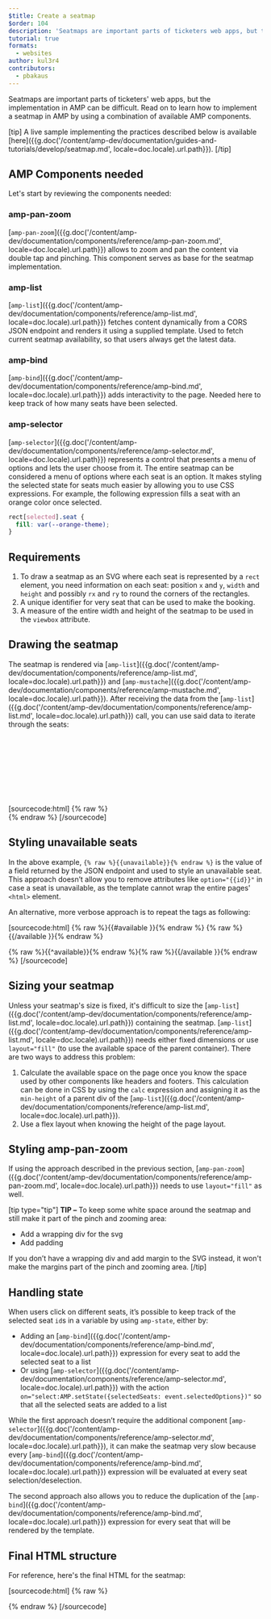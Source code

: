 ```yaml
---
$title: Create a seatmap
$order: 104
description: 'Seatmaps are important parts of ticketers web apps, but the implementation in AMP can be difficult. Read on to learn how to implement a seatmap in AMP by'
tutorial: true
formats:
  - websites
author: kul3r4
contributors:
  - pbakaus
---
```


Seatmaps are important parts of ticketers' web apps, but the implementation in AMP can be difficult. Read on to learn how to implement a seatmap in AMP by using a combination of available AMP components.

[tip]
A live sample implementing the practices described below is available [here]({{g.doc('/content/amp-dev/documentation/guides-and-tutorials/develop/seatmap.md', locale=doc.locale).url.path}}).
[/tip]

## AMP Components needed

Let's start by reviewing the components needed:

### amp-pan-zoom
[`amp-pan-zoom`]({{g.doc('/content/amp-dev/documentation/components/reference/amp-pan-zoom.md', locale=doc.locale).url.path}}) allows to zoom and pan the content via double tap and pinching. This component serves as base for the seatmap implementation.

### amp-list
[`amp-list`]({{g.doc('/content/amp-dev/documentation/components/reference/amp-list.md', locale=doc.locale).url.path}}) fetches content dynamically from a CORS JSON endpoint and renders it using a supplied template. Used to fetch current seatmap availability, so that users always get the latest data.

### amp-bind
[`amp-bind`]({{g.doc('/content/amp-dev/documentation/components/reference/amp-bind.md', locale=doc.locale).url.path}}) adds interactivity to the page. Needed here to keep track of how many seats have been selected.

### amp-selector
[`amp-selector`]({{g.doc('/content/amp-dev/documentation/components/reference/amp-selector.md', locale=doc.locale).url.path}}) represents a control that presents a menu of options and lets the user choose from it. The entire seatmap can be considered a menu of options where each seat is an option. It makes styling the selected state for seats much easier by allowing you to use CSS expressions. For example, the following expression fills a seat with an orange color once selected.

```css
rect[selected].seat {
  fill: var(--orange-theme);
}
```

## Requirements

1. To draw a seatmap as an SVG where each seat is represented by a `rect` element, you need information on each seat: position `x` and `y`, `width` and `height` and possibly `rx` and `ry` to round the corners of the rectangles.
2. A unique identifier for very seat that can be used to make the booking.
3. A measure of the entire width and height of the seatmap to be used in the `viewbox` attribute.

## Drawing the seatmap

The seatmap is rendered via [`amp-list`]({{g.doc('/content/amp-dev/documentation/components/reference/amp-list.md', locale=doc.locale).url.path}}) and [`amp-mustache`]({{g.doc('/content/amp-dev/documentation/components/reference/amp-mustache.md', locale=doc.locale).url.path}}). After receiving the data from the [`amp-list`]({{g.doc('/content/amp-dev/documentation/components/reference/amp-list.md', locale=doc.locale).url.path}}) call, you can use said data to iterate through the seats:

[sourcecode:html]
{% raw %}<svg preserveAspectRatio="xMidYMin slice" viewBox="0 0 {{width}} {{height}}">
{{#seats}}
<rect option="{{id}}" role="button" tabindex="0" class="seat {{unavailable}}" x="{{x}}" y="{{y}}" width="{{width}}" height="{{height}}" rx="{{rx}}" ry="{{ry}}"/>
{{/seats}}
</svg>{% endraw %}
[/sourcecode]

## Styling unavailable seats

In the above example, `{% raw %}{{unavailable}}{% endraw %}` is the value of a field returned by the JSON endpoint and used to style an unavailable seat. This approach doesn’t allow you to remove attributes like `option="{{id}}"` in case a seat is unavailable, as the template cannot wrap the entire pages' `<html>` element.

An alternative, more verbose approach is to repeat the tags as following:

[sourcecode:html]
{% raw %}{{#available }}{% endraw %}
<rect option="{{id}}" role="button" tabindex="0" class="seat" x="{{x}}" y="{{y}}" width="{{width}}" height="{{height}}" rx="{{rx}}" ry="{{ry}}"/>{% raw %}{{/available }}{% endraw %}

{% raw %}{{^available}}{% endraw %}<rect role="button" tabindex="0" class="seat unavailable" x="{{x}}" y="{{y}}" width="{{width}}" height="{{height}}" rx="{{rx}}" ry="{{ry}}"/>{% raw %}{{/available }}{% endraw %}
[/sourcecode]

## Sizing your seatmap

Unless your seatmap's size is fixed, it's difficult to size the [`amp-list`]({{g.doc('/content/amp-dev/documentation/components/reference/amp-list.md', locale=doc.locale).url.path}}) containing the seatmap. [`amp-list`]({{g.doc('/content/amp-dev/documentation/components/reference/amp-list.md', locale=doc.locale).url.path}}) needs either fixed dimensions or use `layout="fill"` (to use the available space of the parent container). There are two ways to address this problem:

1. Calculate the available space on the page once you know the space used by other components like headers and footers. This calculation can be done in CSS by using the `calc` expression and assigning it as the `min-height` of a parent div of the [`amp-list`]({{g.doc('/content/amp-dev/documentation/components/reference/amp-list.md', locale=doc.locale).url.path}}).
2. Use a flex layout when knowing the height of the page layout.

## Styling amp-pan-zoom

If using the approach described in the previous section, [`amp-pan-zoom`]({{g.doc('/content/amp-dev/documentation/components/reference/amp-pan-zoom.md', locale=doc.locale).url.path}}) needs to use `layout="fill"` as well.

[tip type="tip"]
**TIP –** To keep some white space around the seatmap and still make it part of the pinch and zooming area:

- Add a wrapping div for the svg
- Add padding

If you don’t have a wrapping div and add margin to the SVG instead, it won't make the margins part of the pinch and zooming area.
[/tip]

## Handling state

When users click on different seats, it’s possible to keep track of the selected seat `id`s in a variable by using `amp-state`, either by:

- Adding an [`amp-bind`]({{g.doc('/content/amp-dev/documentation/components/reference/amp-bind.md', locale=doc.locale).url.path}}) expression for every seat to add the selected seat to a list
- Or using [`amp-selector`]({{g.doc('/content/amp-dev/documentation/components/reference/amp-selector.md', locale=doc.locale).url.path}}) with the action `on="select:AMP.setState({selectedSeats: event.selectedOptions})"` so that all the selected seats are added to a list

While the first approach doesn’t require the additional component [`amp-selector`]({{g.doc('/content/amp-dev/documentation/components/reference/amp-selector.md', locale=doc.locale).url.path}}), it can make the seatmap very slow because every [`amp-bind`]({{g.doc('/content/amp-dev/documentation/components/reference/amp-bind.md', locale=doc.locale).url.path}}) expression will be evaluated at every seat selection/deselection.

The second approach also allows you to reduce the duplication of the [`amp-bind`]({{g.doc('/content/amp-dev/documentation/components/reference/amp-bind.md', locale=doc.locale).url.path}}) expression for every seat that will be rendered by the template.

## Final HTML structure

For reference, here's the final HTML for the seatmap:

[sourcecode:html]
{% raw %}<div class="seatmap-container">
  <amp-list layout="fill" src="/json/seats.json" binding="no" items="." single-item noloading>
    <template type="amp-mustache">
      <amp-pan-zoom layout="fill" class="seatmap">
        <amp-selector multiple on="select:AMP.setState({
          selectedSeats: event.selectedOptions
        })" layout="fill">
          <div class="svg-container">
            <svg preserveAspectRatio="xMidYMin slice" viewBox="0 0 {{width}} {{height}}">
            {{#seats}}
              <rect option="{{id}}" role="button"
               tabindex="0" class="seat {{unavailable}}"
              x="{{x}}" y="{{y}}"
              width="{{width}}" height="{{height}}"
              rx="{{rx}}" ry="{{ry}}"/>
            {{/seats}}
            </svg>
          </div>
        </amp-selector>
      </amp-pan-zoom>
    </template>
  </amp-list>
</div>{% endraw %}
[/sourcecode]
